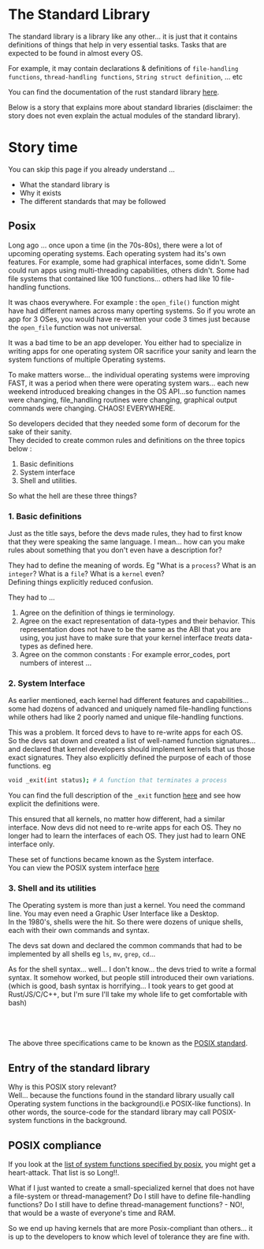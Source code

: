 # The Standard Library

The standard library is a library like any other... it is just that it contains definitions of things that help in very essential tasks. Tasks that are expected to be found in almost every OS.  

For example, it may contain declarations & definitions of `file-handling functions`, `thread-handling functions`, `String struct definition`, ... etc  

You can find the documentation of the rust standard library [here](https://doc.rust-lang.org/std/index.html).  

Below is a story that explains more about standard libraries (disclaimer: the story does not even explain the actual modules of the standard library). 


#  Story time
You can skip this page if you already understand ...  
- What the standard library is
- Why it exists
- The different standards that may be followed


## Posix

Long ago ... once upon a time (in the 70s-80s), there were a lot of upcoming operating systems. Each operating system had its's own features. For example, some had graphical interfaces, some didn't. Some could run apps using multi-threading capabilities, others didn't. Some had file systems that contained like 100 functions... others had like 10 file-handling functions.

It was chaos everywhere. For example : the `open_file()` function might have had different names across many operting systems. So if you wrote an app for 3 OSes, you would have re-written your code 3 times just because the `open_file` function was not universal.  

It was a bad time to be an app developer. You either had to specialize in writing apps for one operating system OR sacrifice your sanity and learn the system functions of multiple Operating systems.  

To make matters worse... the individual operating systems were improving FAST, it was a period when there were operating system wars... each new weekend introduced breaking changes in the OS API...so function names were changing, file_handling routines were changing, graphical output commands were changing. CHAOS! EVERYWHERE.  


So developers decided that they needed some form of decorum for the sake of their sanity.  
They decided to create common rules and definitions on the three topics below : 
1. Basic definitions
2. System interface
3. Shell and utilities.  

So what the hell are these three things?  

### 1. Basic definitions
Just as the title says, before the devs made rules, they had to first know that they were speaking the same language. I mean... how can you make rules about something that you don't even have a description for?  

They had to define the meaning of words. Eg "What is a `process`? What is an `integer`? What is a `file`? What is a `kernel` even?  
Defining things explicitly reduced confusion. 

They had to ...
1. Agree on the definition of things ie terminology. 
2. Agree on the exact representation of data-types and their behavior. This representation does not have to be the same as the ABI that you are using, you just have to make sure that your kernel interface *treats* data-types as defined here.  
3. Agree on the common constants : For example error_codes, port numbers of interest ...

### 2. System Interface  
As earlier mentioned, each kernel had different features and capabilities... some had dozens of advanced and uniquely named file-handling functions while others had like 2 poorly named and unique file-handling functions.  

This was a problem. It forced devs to have to re-write apps for each OS.  
So the devs sat down and created a list of well-named function signatures... and declared that kernel developers should implement kernels that us those exact signatures. They also explicitly defined the purpose of each of those functions. eg 
```bash
void _exit(int status); # A function that terminates a process

```
You can find the full description of the `_exit` function [here](https://pubs.opengroup.org/onlinepubs/9699919799/functions/_exit.html) and see how explicit the definitions were.  


This ensured that all kernels, no matter how different, had a similar interface. Now devs did not need to re-write apps for each OS. They no longer had to learn the interfaces of each OS. They just had to learn ONE interface only.  

These set of functions became known as the System interface.  
You can view the POSIX system interface [here](https://pubs.opengroup.org/onlinepubs/9699919799/functions/contents.html)


### 3. Shell and its utilities
The Operating system is more than just a kernel. You need the command line. You may even need a Graphic User Interface like a Desktop.  
In the 1980's, shells were the hit. So there were dozens of unique shells, each with their own commands and syntax.  

The devs sat down and declared the common commands that had to be implemented by all shells eg `ls`, `mv`, `grep`, `cd`...  


As for the shell syntax... well... I don't know... the devs tried to write a formal syntax. It somehow worked, but people still introduced 
their own variations. (which is good, bash syntax is horrifying... I took years to get good at Rust/JS/C/C++, but I'm sure I'll take my whole life to get comfortable with bash)
<br><br><br><br>


The above three specifications came to be known as the [POSIX standard](https://en.wikipedia.org/wiki/POSIX).  


## Entry of the standard library
Why is this POSIX story relevant?  
Well... because the functions found in the standard library usually call Operating system functions in the background(i.e POSIX-like functions). In other words, the source-code for the standard library may call POSIX-system functions in the background.  
 
<!-- undone: draw image of levels of abstraction:  many oses // many Interfaces // POSIX interface // different_standard libraries -->



## POSIX compliance  
If you look at the [list of system functions specified by posix](https://pubs.opengroup.org/onlinepubs/9699919799/idx/functions.html), you might get a heart-attack. That list is so Long!!.  

What if I just wanted to create a small-specialized kernel that does not have a file-system or thread-management? Do I still have to define file-handling functions? Do I still have to define thread-management functions? - NO!, that would be a waste of everyone's time and RAM.  

So we end up having kernels that are more Posix-compliant than others... it is up to the developers to know which level of tolerance they are fine with.  